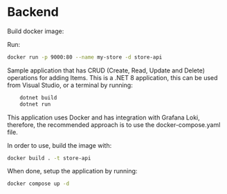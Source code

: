 # Backend

Build docker image:


Run:
```bash
docker run -p 9000:80 --name my-store -d store-api
```

Sample application that has CRUD (Create, Read, Update and Delete) operations for adding Items.
This is a .NET 8 application, this can be used from Visual Studio, or a terminal by running:

```bash
    dotnet build
    dotnet run
```

This application uses Docker and has integration with Grafana Loki, therefore, the recommended approach 
is to use the docker-compose.yaml file.

In order to use, build the image with:
```bash
docker build . -t store-api
```

When done, setup the application by running:
```bash
docker compose up -d
```